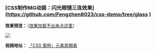 ### **[CSS制作MG动画：闪光眼镜三连效果](**<https://github.com/Fengzhen8023/css-demo/tree/glass> **)**

**效果预览：**（[效果加载不出来点这里](http://www.image.fengzhen8023.com/001.gif)）

![](http://www.image.fengzhen8023.com/001.gif)

**视频地址：** [「CSS 案例」元素周期表](https://www.bilibili.com/video/av86280370/ )


